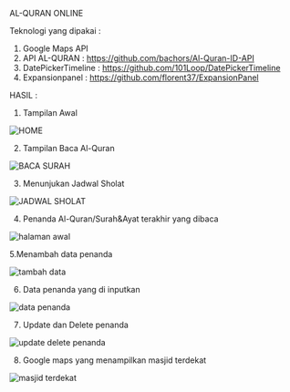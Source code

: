AL-QURAN ONLINE

Teknologi yang dipakai :
1. Google Maps API
2. API AL-QURAN : https://github.com/bachors/Al-Quran-ID-API
3. DatePickerTimeline : https://github.com/101Loop/DatePickerTimeline
4. Expansionpanel : https://github.com/florent37/ExpansionPanel

HASIL :

1. Tampilan Awal

![HOME](https://github.com/AnantPrayoga/Al-QuranOnline/assets/136772175/88f78719-214a-40ce-9368-b42621c523f9)

2. Tampilan Baca Al-Quran

![BACA SURAH](https://github.com/AnantPrayoga/Al-QuranOnline/assets/136772175/46df67f6-1594-42f8-83dd-f8f72ea1c6e2)

3. Menunjukan Jadwal Sholat

![JADWAL SHOLAT](https://github.com/AnantPrayoga/Al-QuranOnline/assets/136772175/5033b4b6-b2df-49f4-bb7b-166b3ce45440)

4. Penanda Al-Quran/Surah&Ayat terakhir yang dibaca

![halaman awal](https://github.com/AnantPrayoga/Al-QuranOnline/assets/136772175/5cab025b-8ecc-4f3c-a0a2-195bd6b9bea7)

5.Menambah data penanda

![tambah data](https://github.com/AnantPrayoga/Al-QuranOnline/assets/136772175/5dc5da15-6f18-4bde-b0a9-1563d6ebe1f0)

6. Data penanda yang di inputkan

![data penanda](https://github.com/AnantPrayoga/Al-QuranOnline/assets/136772175/319a740c-0225-4821-9b37-96d7954cef23)

7. Update dan Delete penanda

![update delete penanda](https://github.com/AnantPrayoga/Al-QuranOnline/assets/136772175/de1a714b-13bc-4be5-bea4-016dd4b2978b)

8. Google maps yang menampilkan masjid terdekat

![masjid terdekat](https://github.com/AnantPrayoga/Al-QuranOnline/assets/136772175/68160110-a75d-47ee-a720-b3fdbfd44332)
